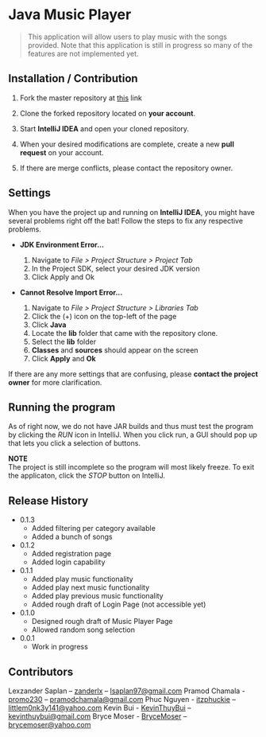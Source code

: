 # Java Music Player

> This application will allow users to play music with the songs provided. Note that this application is still in progress so many of the features are not implemented yet.

## Installation / Contribution

1. Fork the master repository at [this](https://github.com/zanderlx/CECS-327-Music-Player "ZanderLx's GitHub")
 link

2. Clone the forked repository located on **your account**.

3. Start **IntelliJ IDEA** and open your cloned repository.

4. When your desired modifications are complete, create a new **pull request** on your account.

5. If there are merge conflicts, please contact the repository owner.

## Settings

When you have the project up and running on **IntelliJ IDEA**, you might have several problems right off the bat! Follow the steps to fix any respective problems.

* **JDK Environment Error...**
   1. Navigate to *File > Project Structure > Project Tab*
   2. In the Project SDK, select your desired JDK version
   3. Click Apply and Ok

* **Cannot Resolve Import Error...**
   1. Navigate to *File > Project Structure > Libraries Tab*
   2. Click the (+) icon on the top-left of the page
   3. Click **Java**
   4. Locate the **lib** folder that came with the repository clone.
   5. Select the **lib** folder
   6. **Classes** and **sources** should appear on the screen
   7. Click **Apply** and **Ok**

If there are any more settings that are confusing, please **contact the project owner** for more clarification.

## Running the program

As of right now, we do not have JAR builds and thus must test the program by clicking the *RUN* icon in IntelliJ. When you click run, a GUI should pop up that lets you click a selection of buttons.

**NOTE**  
The project is still incomplete so the program will most likely freeze. To exit the applicaton, click the *STOP* button on IntelliJ.

## Release History
* 0.1.3
  * Added filtering per category available
  * Added a bunch of songs
* 0.1.2
  * Added registration page
  * Added login capability
* 0.1.1
  * Added play music functionality
  * Added play next music functionality
  * Added play previous music functionality
  * Added rough draft of Login Page (not accessible yet)
* 0.1.0
  * Designed rough draft of Music Player Page
  * Allowed random song selection
* 0.0.1
  * Work in progress

## Contributors
Lexzander Saplan – [zanderlx](https://github.com/zanderlx) – lsaplan97@gmail.com
Pramod Chamala - [promo230](https://github.com/promo230) – pramodchamala@gmail.com
Phuc Nguyen - [itzphuckie](https://github.com/itzphuckie) – littlem0nk3y141@yahoo.com
Kevin Bui - [KevinThuyBui](https://github.com/KevinThuyBui) – kevinthuybui@gmail.com
Bryce Moser - [BryceMoser](https://github.com/BryceMoser) – brycemoser@yahoo.com  

